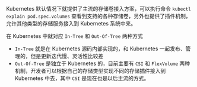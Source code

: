 Kubernetes 默认情况下就提供了主流的存储卷接入方案，可以执行命令 `kubectl explain pod.spec.volumes` 查看到支持的各种存储卷，另外也提供了插件机制，允许其他类型的存储服务接入到 Kubernetes 系统中来。

在 Kubernetes 中就对应 `In-Tree` 和 `Out-Of-Tree` 两种方式

- `In-Tree` 就是在 Kubernetes 源码内部实现的，和 Kubernetes 一起发布、管理的，但是更新迭代慢、灵活性比较差
- `Out-Of-Tree` 是独立于 Kubernetes 的，目前主要有 `CSI` 和 `FlexVolume` 两种机制，开发者可以根据自己的存储类型实现不同的存储插件接入到 Kubernetes 中去，其中 `CSI` 是现在也是以后主流的方式。
